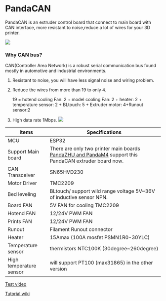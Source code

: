 # PandaCAN
PandaCAN is an extruder control board that connect to main board with CAN interface, more resistant to noise,reduce a lot of wires for your 3D printer.

![](https://gitee.com/markyue/pandapi_wiki/raw/master/imges/esp/94007.jpg)

### Why CAN bus?
CAN(Controller Area Network) is a robust serial communication bus found mostly in automotive and industrial environments.
1. Resistant to noise, you will have less signal noise and wiring problem.
2. Reduce the wires from more than 19 to only 4. 

      19 = hotend cooling Fan: 2 + model cooling Fan: 2 + heater: 2 + temperature sensor: 2 + BLtouch: 5 + Extruder motor: 4+Runout sensor:2

3. High data rate 1Mbps.
![](https://gitee.com/markyue/pandapi_wiki/raw/master/imges/esp/23564.jpg)


Items | Specifications  
--- | --- 
MCU| ESP32
Support Main board| There are only two printer main boards [PandaZHU and PandaM4](https://github.com/markniu/PandaZHU) support this PandaCAN extruder board now.
CAN Transceiver|SN65HVD230
Motor Driver|TMC2209
Bed leveling    | 	  BLtouch/ support wild range voltage 5V~36V of inductive sensor NPN.
Board FAN   | 5V FAN for cooling TMC2209
Hotend FAN | 12/24V PWM FAN
Prints FAN | 12/24V PWM FAN
Runout | Filament Runout connector
Heater  |  15Amax (100A mosfet PSMN1R0-30YLC)
Temperature sensor| thermistors NTC100K (30degree~260degree)
High temperature sensor |  will support PT100 (max31865) in the other version 

[Test video](https://hackaday.io/project/181669-reduce-the-wires-from-19-to-4-with-can-bus)

[Tutorial wiki](https://github.com/markniu/PandaCAN/wiki)
